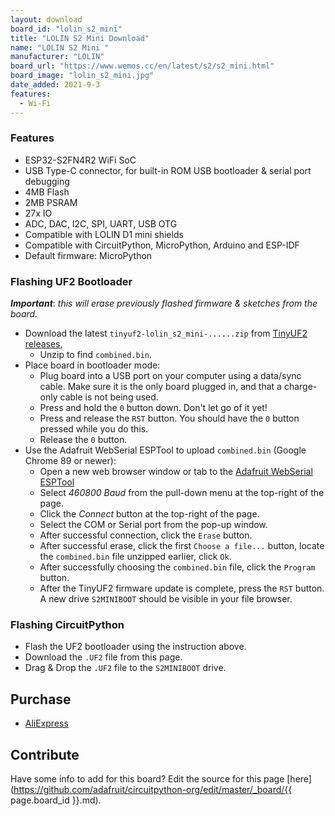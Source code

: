 ```yaml
---
layout: download
board_id: "lolin_s2_mini"
title: "LOLIN S2 Mini Download"
name: "LOLIN S2 Mini "
manufacturer: "LOLIN"
board_url: "https://www.wemos.cc/en/latest/s2/s2_mini.html"
board_image: "lolin_s2_mini.jpg"
date_added: 2021-9-3
features:
  - Wi-Fi
---
```


### Features

- ESP32-S2FN4R2 WiFi SoC
- USB Type-C connector, for built-in ROM USB bootloader & serial port debugging
- 4MB Flash
- 2MB PSRAM
- 27x IO
- ADC, DAC, I2C, SPI, UART, USB OTG
- Compatible with LOLIN D1 mini shields
- Compatible with CircuitPython, MicroPython, Arduino and ESP-IDF
- Default firmware: MicroPython

### Flashing UF2 Bootloader

***Important***: *this will erase previously flashed firmware & sketches from the board.*

- Download the latest `tinyuf2-lolin_s2_mini-......zip` from [TinyUF2 releases](https://github.com/adafruit/tinyuf2/releases),
    - Unzip to find `combined.bin`.
- Place board in bootloader mode:
    - Plug board into a USB port on your computer using a data/sync cable. Make sure it is the only board plugged in, and that a charge-only cable is not being used.
    - Press and hold the `0` button down. Don't let go of it yet!
    - Press and release the `RST` button. You should have the `0` button pressed while you do this.
    - Release the `0` button.
- Use the Adafruit WebSerial ESPTool to upload `combined.bin` (Google Chrome 89 or newer):
    - Open a new web browser window or tab to the [Adafruit WebSerial ESPTool](https://adafruit.github.io/Adafruit_WebSerial_ESPTool/)
    - Select *460800 Baud* from the pull-down menu at the top-right of the page.
    - Click the *Connect* button at the top-right of the page.
    - Select the COM or Serial port from the pop-up window.
    - After successful connection, click the `Erase` button.
    - After successful erase, click the first `Choose a file...` button, locate the `combined.bin` file unzipped earlier, click `Ok`.
    - After successfully choosing the `combined.bin` file, click the `Program` button.
    - After the TinyUF2 firmware update is complete, press the `RST` button. A new drive `S2MINIBOOT` should be visible in your file browser.

### Flashing CircuitPython

- Flash the UF2 bootloader using the instruction above.
- Download the `.UF2` file from this page.
- Drag & Drop the `.UF2` file to the `S2MINIBOOT` drive.

## Purchase

* [AliExpress](https://www.aliexpress.com/item/1005003145192016.html)

## Contribute

Have some info to add for this board? Edit the source for this page [here](https://github.com/adafruit/circuitpython-org/edit/master/_board/{{ page.board_id }}.md).
